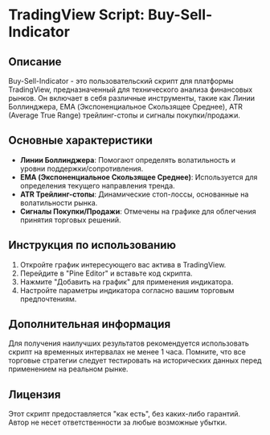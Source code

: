 # TradingView Script: Buy-Sell-Indicator

## Описание
Buy-Sell-Indicator - это пользовательский скрипт для платформы TradingView, предназначенный для технического анализа финансовых рынков. Он включает в себя различные инструменты, такие как Линии Боллинджера, EMA (Экспоненциальное Скользящее Среднее), ATR (Average True Range) трейлинг-стопы и сигналы покупки/продажи.

## Основные характеристики
- **Линии Боллинджера**: Помогают определять волатильность и уровни поддержки/сопротивления.
- **EMA (Экспоненциальное Скользящее Среднее)**: Используется для определения текущего направления тренда.
- **ATR Трейлинг-стопы**: Динамические стоп-лоссы, основанные на волатильности рынка.
- **Сигналы Покупки/Продажи**: Отмечены на графике для облегчения принятия торговых решений.

## Инструкция по использованию
1. Откройте график интересующего вас актива в TradingView.
2. Перейдите в "Pine Editor" и вставьте код скрипта.
3. Нажмите "Добавить на график" для применения индикатора.
4. Настройте параметры индикатора согласно вашим торговым предпочтениям.

## Дополнительная информация
Для получения наилучших результатов рекомендуется использовать скрипт на временных интервалах не менее 1 часа. Помните, что все торговые стратегии следует тестировать на исторических данных перед применением на реальном рынке.

## Лицензия
Этот скрипт предоставляется "как есть", без каких-либо гарантий. Автор не несет ответственности за любые возможные убытки.
